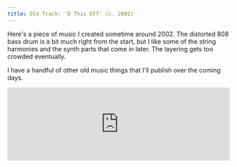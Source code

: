 ```yaml
---
title: Old Track: 'D This Off' (c. 2002)
---
```


Here's a piece of music I created sometime around 2002. The distorted 808 bass drum is a bit much right from the start, but I like some of the string harmonies and the synth parts that come in later. The layering gets too crowded eventually.

I have a handful of other old music things that I'll publish over the coming days.

<iframe width="100%" height="166" scrolling="no" frameborder="no" allow="autoplay" src="https://w.soundcloud.com/player/?url=https%3A//api.soundcloud.com/tracks/527187063&color=%23ff5500&auto_play=false&hide_related=false&show_comments=true&show_user=true&show_reposts=false&show_teaser=true"></iframe>
